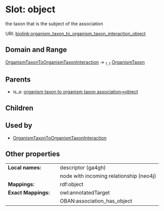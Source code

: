 
# Slot: object


the taxon that is the subject of the association

URI: [biolink:organism_taxon_to_organism_taxon_interaction_object](https://w3id.org/biolink/vocab/organism_taxon_to_organism_taxon_interaction_object)


## Domain and Range

[OrganismTaxonToOrganismTaxonInteraction](OrganismTaxonToOrganismTaxonInteraction.md) &#8594;  <sub>1..1</sub> [OrganismTaxon](OrganismTaxon.md)

## Parents

 *  is_a: [organism taxon to organism taxon association➞object](organism_taxon_to_organism_taxon_association_object.md)

## Children


## Used by

 * [OrganismTaxonToOrganismTaxonInteraction](OrganismTaxonToOrganismTaxonInteraction.md)

## Other properties

|  |  |  |
| --- | --- | --- |
| **Local names:** | | descriptor (ga4gh) |
|  | | node with incoming relationship (neo4j) |
| **Mappings:** | | rdf:object |
| **Exact Mappings:** | | owl:annotatedTarget |
|  | | OBAN:association_has_object |

